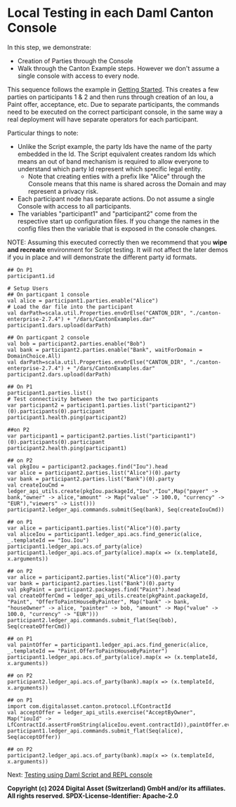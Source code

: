 # Local Testing in each Daml Canton Console

In this step, we demonstrate:
- Creation of Parties through the Console
- Walk through the Canton Example steps. However we don't assume a single console with access to every node.

This sequence follows the example in [Getting Started](https://docs.daml.com/canton/tutorials/getting_started.html). 
This creates a few parties on participants 1 & 2 and then runs through creation of an Iou, a Paint offer, acceptance, etc.
Due to separate participants, the commands need to be executed on the correct participant console, in the same way a real deployment
will have separate operators for each participant.

Particular things to note:
- Unlike the Script example, the party Ids have the name of the party embedded in the Id. The Script equivalent creates
random Ids which means an out of band mechanism is required to allow everyone to understand which party Id represent which 
specific legal entity.
  - Note that creating enties with a prefix like "Alice" through the Console means that this name is shared across the Domain and may represent a privacy risk.
- Each participant node has separate actions. Do not assume a single Console with access 
to all participants.
- The variables "participant1" and "participant2" come from the respective start up configuration files. If you change the 
names in the config files then the variable that is exposed in the console changes.

NOTE: Assuming this executed correctly then we recommend that you **wipe and recreate** environment for
Script testing. It will not affect the later demos if you in place and will demonstrate the different
party id formats.


```
## On P1
participant1.id

# Setup Users
## On particpant 1 console
val alice = participant1.parties.enable("Alice")
# Load the dar file into the participant
val darPath=scala.util.Properties.envOrElse("CANTON_DIR", "./canton-enterprise-2.7.4") + "/dars/CantonExamples.dar"
participant1.dars.upload(darPath)

## On particpant 2 console
val bob = participant2.parties.enable("Bob")
val bank = participant2.parties.enable("Bank", waitForDomain = DomainChoice.All)
val darPath=scala.util.Properties.envOrElse("CANTON_DIR", "./canton-enterprise-2.7.4") + "/dars/CantonExamples.dar"
participant2.dars.upload(darPath)

## On P1
participant1.parties.list()
# Test connectivity between the two participants
var participant2 = participant1.parties.list("participant2")(0).participants(0).participant
participant1.health.ping(participant2)

##on P2
var participant1 = participant2.parties.list("participant1")(0).participants(0).participant
participant2.health.ping(participant1)

## on P2
val pkgIou = participant2.packages.find("Iou").head
var alice = participant2.parties.list("Alice")(0).party
var bank = participant2.parties.list("Bank")(0).party
val createIouCmd = ledger_api_utils.create(pkgIou.packageId,"Iou","Iou",Map("payer" -> bank,"owner" -> alice,"amount" -> Map("value" -> 100.0, "currency" -> "EUR"),"viewers" -> List()))
participant2.ledger_api.commands.submit(Seq(bank), Seq(createIouCmd))

## on P1
var alice = participant1.parties.list("Alice")(0).party
val aliceIou = participant1.ledger_api.acs.find_generic(alice, _.templateId == "Iou.Iou")
participant1.ledger_api.acs.of_party(alice)
participant1.ledger_api.acs.of_party(alice).map(x => (x.templateId, x.arguments))

## on P2
var alice = participant2.parties.list("Alice")(0).party
var bank = participant2.parties.list("Bank")(0).party
val pkgPaint = participant2.packages.find("Paint").head
val createOfferCmd = ledger_api_utils.create(pkgPaint.packageId, "Paint", "OfferToPaintHouseByPainter", Map("bank" -> bank, "houseOwner" -> alice, "painter" -> bob, "amount" -> Map("value" -> 100.0, "currency" -> "EUR")))
participant2.ledger_api.commands.submit_flat(Seq(bob), Seq(createOfferCmd))

## on P1
val paintOffer = participant1.ledger_api.acs.find_generic(alice, _.templateId == "Paint.OfferToPaintHouseByPainter")
participant1.ledger_api.acs.of_party(alice).map(x => (x.templateId, x.arguments))

## on P2
participant2.ledger_api.acs.of_party(bank).map(x => (x.templateId, x.arguments))

## on P1
import com.digitalasset.canton.protocol.LfContractId
val acceptOffer = ledger_api_utils.exercise("AcceptByOwner", Map("iouId" -> LfContractId.assertFromString(aliceIou.event.contractId)),paintOffer.event)
participant1.ledger_api.commands.submit_flat(Seq(alice), Seq(acceptOffer))

## on P2
participant2.ledger_api.acs.of_party(bank).map(x => (x.templateId, x.arguments))

```

Next: [Testing using Daml Script and REPL console](./test-script.md)


**Copyright (c) 2024 Digital Asset (Switzerland) GmbH and/or its affiliates. All rights reserved.
SPDX-License-Identifier: Apache-2.0**


